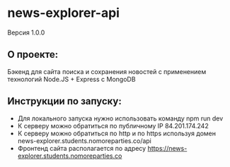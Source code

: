 # news-explorer-api
Версия 1.0.0

## О проекте:
Бэкенд для сайта поиска и сохранения новостей с применением технологий Node.JS + Express с MongoDB

## Инструкции по запуску:
- Для локального запуска нужно использовать команду npm run dev
- К серверу можно обратиться по публичному IP 84.201.174.242
- К серверу можно обратиться по http и по https используя домен news-explorer.students.nomoreparties.co/api
- Фронтенд сайта располагается по адресу https://news-explorer.students.nomoreparties.co

